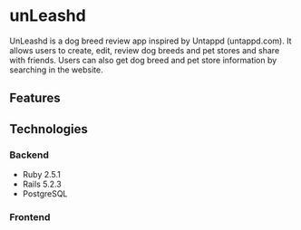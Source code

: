 # unLeashd

UnLeashd is a dog breed review app inspired by Untappd (untappd.com). It allows users to create, edit, review dog breeds and pet stores and share with friends. Users can also get dog breed and pet store information by searching in the website.

## Features

## Technologies

### Backend

* Ruby 2.5.1
* Rails 5.2.3
* PostgreSQL

### Frontend
